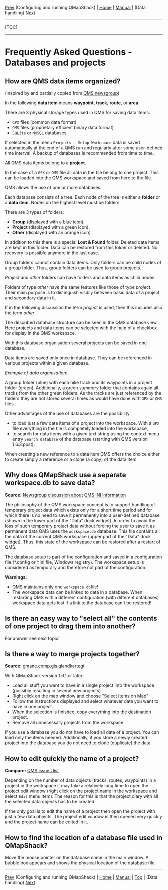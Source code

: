 [Prev](DocFaqConfig) (Configuring and running QMapShack) | [Home](Home) | [Manual](DocMain) | (Data handling) [Next](DocFaqHandling)
- - -
[TOC]
- - -

# Frequently Asked Questions - Databases and projects

## How are QMS data items organized?

(inspired by and partially copied from [QMS newsgroup](http://permalink.gmane.org/gmane.comp.gis.qlandkartegt.user/2744))

In the following **data item** means **waypoint**, **track**, **route**, or **area**.

There are 3 physical storage types used in QMS for saving data items:

* `GPX` files (common data format)
* `QMS` files (proprietary efficient binary data format)
* `SQLite` or `MySQL` databases

If selected in the menu `Projects - Setup Workspace` data is saved automatically at the end of a QMS run and 
regularly after some user-defined time interval.
A backup of databases is recommended from time to time.

All QMS data items belong to a **project**. 

In the case of a `GPX` or `QMS` file all data in the file belong to one project.
This can be loaded into the QMS workspace and saved from here to the file.

QMS allows the use of one or more databases. 

Each database consists of a tree. Each node of the tree is either a **folder** or a **data item**.
Nodes on the highest level must be folders.

There are 3 types of folders:

* **Group** (displayed with a blue icon),
* **Project** (displayed with a green icon),
* **Other** (displayed with an orange icon)

In addition to this there is a special **Lost & Found** folder. Deleted data items are kept in this folder.
Data can be restored from this folder or deleted. No recovery is possible anymore in the last case.

Group folders cannot contain data items. Only folders can be child nodes of a group folder. Thus, group folders
can be used to group projects.

_Project_ and _other_ folders can have folders and data items as child nodes.

Folders of type _other_ have the same features like those of type _project_. Their main purpose is
to distinguish visibly between basic data of a project and secondary data in it.

If in the following discussion the term _project_ is used, then this includes also the term _other_.

The described database structure can be seen in the QMS database view. Here projects and data items can be selected
with the help of a checkbox for display in the QMS workspace.

With this database organisation several projects can be saved in one database.

Data items are saved only once in database. They can be referenced in various projects within a given database.

_Example of data organisation:_

A group folder (blue) with each hike track and its waypoints in a project folder (green). 
Additionally, a green _summary_ folder 
that contains again all tracks from the other green folders. As the tracks are just referenced by the
folders they are not stored several times as would have done with `GPX` or `QMS` files.

Other advantages of the use of databases are the possibility

* to load just a few data items of a project into the workspace. With a `GPX` file everything in the file is completely loaded into the workspace,
* to search for data items with a given text string using the context menu entry `Search database` of the database (starting with QMS version 1.6.3.post).

When creating a new reference to a data item QMS offers the choice either to create simply a reference or a 
clone (a copy) of the data item.

## Why does QMapShack use a separate workspace.db to save data?

**Source:** [Newsgroup discussion about QMS INI information](https://sourceforge.net/p/qlandkartegt/mailman/message/35276035)

The philosophy of the QMS workspace concept is to support handling of temporary project data which exists only for a short time 
period and for which there is no need to save it permanently into a user-defined database 
(shown in the lower part of the "Data" dock widget). 
In order to avoid the loss of such temporary project data without
forcing the user to save it as permanent data QMS uses the `workspace.db` database. This file contains all the data of the 
current QMS workspace (upper part of the "Data" dock widget). Thus, this state of the workspace can be restored after a 
restart of QMS.

The database setup is part of the configuration and saved in a configuration file (*.config or *.ini file, Windows registry). The workspace setup 
is considered as temporary and therefore not part of the configuration.

**Warnings:** 
* QMS maintains only one `workspace.db`file!
* The workspace data can be linked to data in a database. When restarting QMS with a different configuration 
(with different databases) workspace data gets lost if a link to the database can't be restored! 


## Is there an easy way to "select all" the contents of one project to drag them into another? 

For answer see next topic!

## Is there a way to merge projects together?

**Source:** [gmane.comp.gis.qlandkartegt](http://article.gmane.org/gmane.comp.gis.qlandkartegt.user/2612)

With QMapShack version 1.6.1 or later:

  * Load all stuff you want to have in a single project into the workspace (possibly resulting in several new projects)
  * Right click on the map window and choose "Select Items on Map"
  * Follow the instructions displayed and select whatever data you want to have in one project.
  * When the selection is finished, copy everything into the destination project.
  * Remove all unnecessary projects from the workspace

If you use a database you do not have to load all data of a project.
You can load only the items needed. Additionally, if you store a newly created
project into the database you do not need to clone (duplicate) the data.

## How to edit quickly the name of a project?

**Compare:** [QMS issues list](https://bitbucket.org/maproom/qmapshack/issues/160/update-of-diary-after-adding-a-waypoint)

Depending on the number of data objects (tracks, routes, waypoints) in a project in the workspace it may take a relatively long time
to open the project edit window (right click on the project name in the workspace and select `Edit` menu item).
The reason for this is that the project diary with all the selected data objects has to be created.

If the only goal is to edit the name of a project then open the project with just a few data objects. The project edit
window is then opened very quickly and the project name can be edited in it.

## How to find the location of a database file used in QMapShack?

Move the mouse pointer on the database name in the main window. A bubble box appears and shows the physical location of the
database file.

- - -
[Prev](DocFaqConfig) (Configuring and running QMapShack) | [Home](Home) | [Manual](DocMain) | [Top](#) | (Data handling) [Next](DocFaqHandling)
